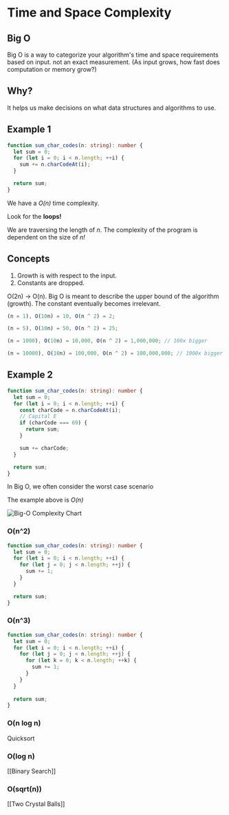 # Time and Space Complexity

## Big O

Big O is a way to categorize your algorithm's time and space requirements based on input. not an exact measurement. (As input grows, how fast does computation or memory grow?)

## Why?

It helps us make decisions on what data structures and algorithms to use.

## Example 1

```typescript
function sum_char_codes(n: string): number {
  let sum = 0;
  for (let i = 0; i < n.length; ++i) {
    sum += n.charCodeAt(i);
  }

  return sum;
}
```

We have a _O(n)_ time complexity.

Look for the **loops!**

We are traversing the length of _n_. The complexity of the program is dependent on the size of _n!_

## Concepts

1. Growth is with respect to the input.
2. Constants are dropped.

O(2n) -> O(n). Big O is meant to describe the upper bound of the algorithm (growth). The constant eventually becomes irrelevant.

```typescript
(n = 1), O(10n) = 10, O(n ^ 2) = 2;

(n = 5), O(10n) = 50, O(n ^ 2) = 25;

(n = 1000), O(10n) = 10,000, O(n ^ 2) = 1,000,000; // 100x bigger

(n = 10000), O(10n) = 100,000, O(n ^ 2) = 100,000,000; // 1000x bigger and so on...
```

## Example 2

```typescript
function sum_char_codes(n: string): number {
  let sum = 0;
  for (let i = 0; i < n.length; ++i) {
    const charCode = n.charCodeAt(i);
    // Capital E
    if (charCode === 69) {
      return sum;
    }

    sum += charCode;
  }

  return sum;
}
```

In Big O, we often consider the worst case scenario

The example above is _O(n)_

![Big-O Complexity Chart](https://paper-attachments.dropbox.com/s_2D428973624E7FC84C7D69D11421DE762BEA6B6F3361231FCDCAE0425D14526F_1664885448372_Untitled.drawio+17.png)

### O(n^2)

```typescript
function sum_char_codes(n: string): number {
  let sum = 0;
  for (let i = 0; i < n.length; ++i) {
    for (let j = 0; j < n.length; ++j) {
      sum += 1;
    }
  }

  return sum;
}
```

### O(n^3)

```typescript
function sum_char_codes(n: string): number {
  let sum = 0;
  for (let i = 0; i < n.length; ++i) {
    for (let j = 0; j < n.length; ++j) {
      for (let k = 0; k < n.length; ++k) {
        sum += 1;
      }
    }
  }
  
  return sum;
}
```

### O(n log n)

Quicksort

### O(log n)

[[Binary Search]]

### O(sqrt(n))

[[Two Crystal Balls]]